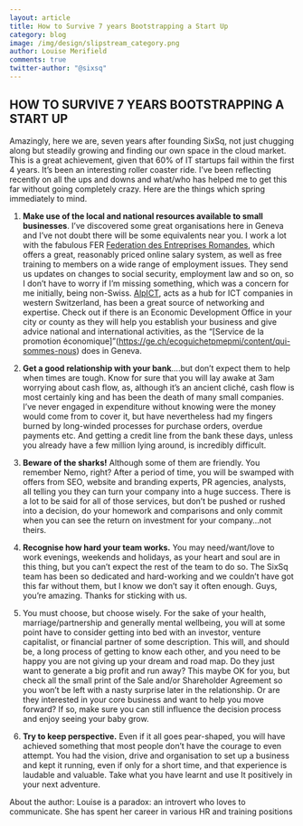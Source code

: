 ```yaml
---
layout: article
title: How to Survive 7 years Bootstrapping a Start Up
category: blog
image: /img/design/slipstream_category.png
author: Louise Merifield
comments: true
twitter-author: "@sixsq"
---
```



**HOW TO SURVIVE 7 YEARS BOOTSTRAPPING A START UP**
------

Amazingly, here we are, seven years after founding SixSq, not just chugging along but steadily growing and finding our own space in the cloud market. This is a great achievement, given that 60% of IT startups fail within the first 4 years. It’s been an interesting roller coaster ride. I’ve been reflecting recently on all the ups and downs and what/who has helped me to get this far without going completely crazy. Here are the things which spring immediately to mind.

1.	**Make use of the local and national resources available to small businesses**. I’ve discovered some great organisations here in Geneva and I’ve not doubt there will be some equivalents near you.  I work a lot with the fabulous FER [Federation des Entreprises Romandes](https://www.fer-ge.ch/web/fer-ge), which offers a great, reasonably priced online salary system, as well as free training to members on a wide range of employment issues. They send us updates on changes to social security, employment law and so on, so I don’t have to worry if I’m missing something, which was a concern for me initially, being non-Swiss.  [AlpICT](http://www.alpict.com/en/), acts as a hub for ICT companies in western Switzerland, has been a great source of networking and expertise. Check out if there is an Economic Development Office in your city or county as they will help you establish your business and give advice national and international activities, as the “[Service de la promotion économique]”(https://ge.ch/ecoguichetpmepmi/content/qui-sommes-nous) does in Geneva.

2.	**Get a good relationship with your bank**….but don’t expect them to help when times are tough. Know for sure that you will lay awake at 3am worrying about cash flow, as, although it’s an ancient cliché, cash flow is most certainly king and has been the death of many small companies. I’ve never engaged in expenditure without knowing were the money would come from to cover it, but have nevertheless had my fingers burned by long-winded processes for purchase orders, overdue payments etc. And getting a credit line from the bank these days, unless you already have a few million lying around, is incredibly difficult. 

3.	**Beware of the sharks!** Although some of them are friendly. You remember Nemo, right? After a period of time, you will be swamped with offers from SEO, website and branding experts, PR agencies, analysts, all telling you they can turn your company into a huge success. There is a lot to be said for all of those services, but don’t be pushed or rushed into a decision, do your homework and comparisons and only commit when you can see the return on investment for your company…not theirs. 

4.	**Recognise how hard your team works.** You may need/want/love to work evenings, weekends and holidays, as your heart and soul are in this thing, but you can’t expect the rest of the team to do so.  The SixSq team has been so dedicated and hard-working and we couldn’t have got this far without them, but I know we don’t say it often enough.  Guys, you’re amazing.  Thanks for sticking with us. 

5.	You must choose, but choose wisely. For the sake of your health, marriage/partnership and generally mental wellbeing, you will at some point have to consider getting into bed with an investor, venture capitalist, or financial partner of some description. This will, and should be, a long process of getting to know each other, and you need to be happy you are not giving up your dream and road map. Do they just want to generate a big profit and run away?  This maybe OK for you, but check all the small print of the Sale and/or Shareholder Agreement so you won’t be left with a nasty surprise later in the relationship.  Or are they interested in your core business and want to help you move forward? If so, make sure you can still influence the decision process and enjoy seeing your baby grow. 

6.	**Try to keep perspective.** Even if it all goes pear-shaped, you will have achieved something that most people don’t have the courage to even attempt. You had the vision, drive and organisation to set up a business and kept it running, even if only for a short time, and that experience is laudable and valuable.  Take what you have learnt and use It positively in your next adventure. 



About the author: Louise is a paradox: an introvert who loves to communicate. She has spent her career in various HR and training positions


